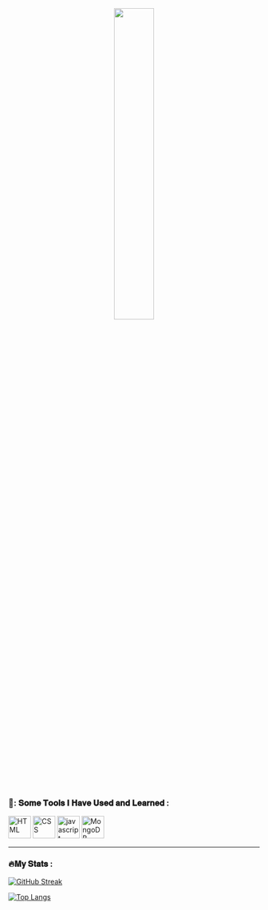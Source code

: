 <div id="header" align="center">
<img src="https://media.giphy.com/media/qgQUggAC3Pfv687qPC/giphy.gif" width="40%"/>
</div>

<img src="https://komarev.com/ghpvc/?username=aniketb03&style=flat-square&color=blue" alt=""/>

### 🚀: 𝐒𝐨𝐦𝐞 𝐓𝐨𝐨𝐥𝐬 𝐈 𝐇𝐚𝐯𝐞 𝐔𝐬𝐞𝐝 𝐚𝐧𝐝 𝐋𝐞𝐚𝐫𝐧𝐞𝐝 :

<p align="left">
<img src="https://cdn.jsdelivr.net/gh/devicons/devicon/icons/html5/html5-plain-wordmark.svg" alt="HTML" width="45" height="45" />
<img src="https://cdn.jsdelivr.net/gh/devicons/devicon/icons/css3/css3-plain-wordmark.svg" alt="CSS" width="45" height="45"/>
<img src="https://cdn.jsdelivr.net/gh/devicons/devicon/icons/javascript/javascript-original.svg" alt="javascript" width="45" height="45"/>
 <img src="https://cdn.jsdelivr.net/gh/devicons/devicon/icons/mongodb/mongodb-original-wordmark.svg" alt="MongoDB" width="45" height="45"/>
</p>

---

### :fire:𝐌𝐲 𝐒𝐭𝐚𝐭𝐬 :

[![GitHub Streak](http://github-readme-streak-stats.herokuapp.com?user=aniketb03&theme=highcontrast&hide_border=true&date_format=M%20j%5B%2C%20Y%5D)](https://git.io/streak-stats)   

 [![Top Langs](https://github-readme-stats.vercel.app/api/top-langs/?username=aniketb03&layout=compact&theme=vision-friendly-dark)](https://github.com/anuraghazra/github-readme-stats)

